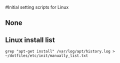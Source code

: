 #Initial setting scripts for Linux

## None

## Linux install list
`grep "apt-get install" /var/log/apt/history.log > ~/dotfiles/etc/init/manually_list.txt`
